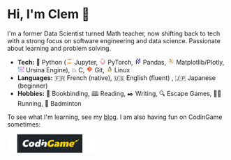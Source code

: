 # Hi, I'm Clem 👋

I'm a former Data Scientist turned Math teacher, now shifting back to tech with a strong focus on software engineering and data science. Passionate about learning and problem solving.

- **Tech:** 🐍 Python (<img src="data/jupyter.png" alt="Jupyter logo" width="15"/> Jupyter, <img src="data/pytorch.png" alt="PyTorch logo" width="15"/> PyTorch, <img src="data/pandas.png" alt="Pandas logo" width="15"/> Pandas, <img src="data/matplotlib.png" alt="Matplotlib logo" width="15"/> Matplotlib/Plotly, <img src="data/ursina_engine.png" alt="Ursina logo" width="15"/> Ursina Engine), 💥 C, <img src="data/git.png" alt="Git logo" width="15"/> Git, <img src="data/linux.png" alt="Linux logo" width="15"/> Linux
- **Languages:** 🇫🇷 French (native), 🇺🇸 English (fluent) , 🇯🇵 Japanese (beginner)
- **Hobbies:** 📓 Bookbinding, 🕮 Reading, ✒️ Writing, 🔍 Escape Games, 🏃‍♀️ Running, 🏸 Badminton

To see what I'm learning, see my [blog](https://clembytes.fr/).
I am also having fun on CodinGame sometimes:

<a href="https://www.codingame.com/profile/2fd6c27154680fa40354f78b6cd1d0829766093">
  <img src="data/CodinGame_Logo.svg" alt="CodinGame logo" width="200" />
</a>

<!--
**ClemBytes/ClemBytes** is a ✨ _special_ ✨ repository because its `README.md` (this file) appears on your GitHub profile.

Here are some ideas to get you started:

- 🔭 I’m currently working on ...
- 🌱 I’m currently learning ...
- 👯 I’m looking to collaborate on ...
- 🤔 I’m looking for help with ...
- 💬 Ask me about ...
- 📫 How to reach me: ...
- 😄 Pronouns: ...
- ⚡ Fun fact: ...
-->
